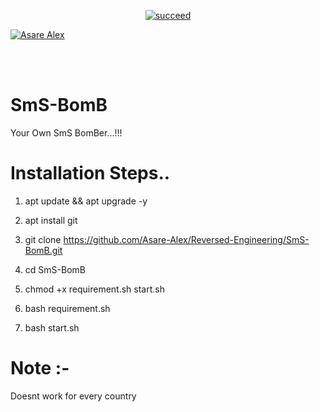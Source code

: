 <p align="center">
<a href="#"><img title="succeed" src="https://img.shields.io/badge/deobfuscating-succeed-green?colorB=%23017e40&style=for-the-badge"></a>
</p>
<p align="left">
<a href="https://github.com/Asare-Alex"><img title="Asare Alex" src="https://img.shields.io/badge/By-Asare%20Alex-blue?style=for-the-badge&logo=github"></a>
</p>
<br/><br/>

# SmS-BomB
Your Own SmS BomBer...!!!
# Installation Steps..
1) apt update && apt upgrade -y

2) apt install git

3) git clone https://github.com/Asare-Alex/Reversed-Engineering/SmS-BomB.git

4) cd SmS-BomB

5) chmod +x requirement.sh start.sh

6) bash requirement.sh

7) bash start.sh

# Note :-

Doesnt work for every country